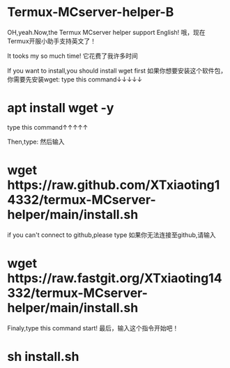 # Termux-MCserver-helper-B
OH,yeah.Now,the Termux MCserver helper support English!
哦，现在Termux开服小助手支持英文了！

It tooks my so much time!
它花费了我许多时间

If you want to install,you should install wget first
如果你想要安装这个软件包，你需要先安装wget:
type this command↓↓↓↓↓
<h1>apt install wget -y</h1>
type this command↑↑↑↑↑

Then,type:
然后输入
<h1>wget https://raw.github.com/XTxiaoting14332/termux-MCserver-helper/main/install.sh</h1>
if you can't connect to github,please type
如果你无法连接至github,请输入
<h1>wget https://raw.fastgit.org/XTxiaoting14332/termux-MCserver-helper/main/install.sh</h1>

Finaly,type this command start!
最后，输入这个指令开始吧！
<h1>sh install.sh</h1>
